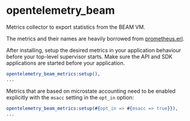 # opentelemetry_beam

Metrics collector to export statistics from the BEAM VM.

The metrics and their names are heavily borrowed from [prometheus.erl](https://github.com/deadtrickster/prometheus.erl).

After installing, setup the desired metrics in your application behaviour before your
top-level supervisor starts. Make sure the API and SDK applications are started before
your application.

```erlang
opentelemetry_beam_metrics:setup(),
...
```

Metrics that are based on microstate accounting need to be enabled explicitly with the `msacc` setting in the `opt_in` option:

```erlang
opentelemetry_beam_metrics:setup(#{opt_in => #{msacc => true}}),
...
```
